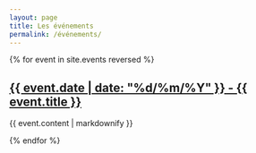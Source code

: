 ```yaml
---
layout: page
title: Les événements
permalink: /événements/
---
```


{% for event in site.events reversed %}
<h2><a href="{{ event.url }}">{{ event.date  | date: "%d/%m/%Y"  }} - {{ event.title }}</a></h2>
  <p>{{ event.content | markdownify }}</p>
{% endfor %}